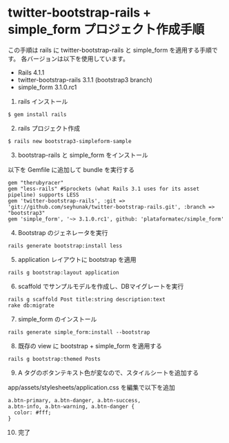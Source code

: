 twitter-bootstrap-rails + simple_form プロジェクト作成手順
==========================================================

この手順は rails に twitter-bootstrap-rails と simple_form を適用する手順です。
各バージョンは以下を使用しています。

- Rails 4.1.1
- twitter-bootstrap-rails 3.1.1  (bootstrap3 branch)
- simple_form 3.1.0.rc1



1. rails インストール

 ```````````````````
 $ gem install rails
 ```````````````````

2. rails プロジェクト作成

 ````````````````````````````````````````
 $ rails new bootstrap3-simpleform-sample
 ````````````````````````````````````````

3. bootstrap-rails と simple_form をインストール

 以下を Gemfile に追加して bundle を実行する
 ```````````````````````````````````````````````````````````````````````````````````````
 gem "therubyracer"
 gem "less-rails" #Sprockets (what Rails 3.1 uses for its asset pipeline) supports LESS
 gem 'twitter-bootstrap-rails', :git => 'git://github.com/seyhunak/twitter-bootstrap-rails.git', :branch => "bootstrap3"
 gem 'simple_form', '~> 3.1.0.rc1', github: 'plataformatec/simple_form'
 ```````````````````````````````````````````````````````````````````````````````````````


4. Bootstrap のジェネレータを実行

 `````````````````````````````````````
 rails generate bootstrap:install less
 `````````````````````````````````````


5. application レイアウトに bootstrap を適用

 ````````````````````````````````````
 rails g bootstrap:layout application
 ````````````````````````````````````


6. scaffold でサンプルモデルを作成し、DBマイグレートを実行

 ```````````````````````````````````````````````````
 rails g scaffold Post title:string description:text
 rake db:migrate
 ```````````````````````````````````````````````````


7. simple_form のインストール

 ``````````````````````````````````````````````
 rails generate simple_form:install --bootstrap
 ``````````````````````````````````````````````


8. 既存の view に bootstrap + simple_form を適用する

 ``````````````````````````````
 rails g bootstrap:themed Posts
 ``````````````````````````````


9. A タグのボタンテキスト色が変なので、スタイルシートを追加する

  app/assets/stylesheets/application.css を編集で以下を追加

 ```````````````````````````````````````````
 a.btn-primary, a.btn-danger, a.btn-success,
 a.btn-info, a.btn-warning, a.btn-danger {
   color: #fff;
 }
 ```````````````````````````````````````````

10. 完了
